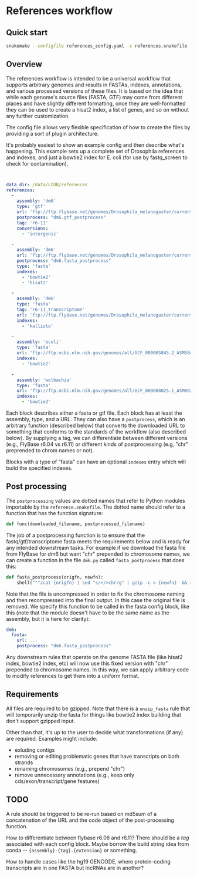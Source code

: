# References workflow

## Quick start

```bash
snakemake --configfile references_config.yaml -s references.snakefile
```
## Overview

The references workflow is intended to be a universal workflow that supports
arbitrary genomes and results in FASTAs, indexes, annotations, and various
processed versions of these files. It is based on the idea that while each
genome's source files (FASTA, GTF) may come from different places and have
slightly different formatting, once they are well-formatted they can be used to
create a hisat2 index, a list of genes, and so on without any further
customization.

The config file allows very flexible specification of how to
create the files by providing a sort of plugin architecture.

It's probably easiest to show an example config and then describe what's
happening. This example sets up a complete set of Drosophila references and
indexes, and just a bowtie2 index for E. coli (for use by fastq_screen to check
for contamination).

```yaml


data_dir: /data/LCDB/references
references:
  -
    assembly: 'dm6'
    type: 'gtf'
    url: 'ftp://ftp.flybase.net/genomes/Drosophila_melanogaster/current/gtf/dmel-all-r6.11.gtf.gz'
    postprocess: "dm6.gtf_postprocess"
    tag: 'r6-11'
    conversions:
      - 'intergenic'

  -
    assembly: 'dm6'
    url: 'ftp://ftp.flybase.net/genomes/Drosophila_melanogaster/current/fasta/dmel-all-chromosome-r6.11.fasta.gz'
    postprocess: "dm6.fasta_postprocess"
    type: 'fasta'
    indexes:
      - 'bowtie2'
      - 'hisat2'

  -
    assembly: 'dm6'
    type: 'fasta'
    tag: 'r6-11_transcriptome'
    url: 'ftp://ftp.flybase.net/genomes/Drosophila_melanogaster/current/fasta/dmel-all-transcript-r6.11.fasta.gz'
    indexes:
      - 'kallisto'

  -
    assembly: 'ecoli'
    type: 'fasta'
    url: 'ftp://ftp.ncbi.nlm.nih.gov/genomes/all/GCF_000005845.2_ASM584v2/GCF_000005845.2_ASM584v2_genomic.fna.gz'
    indexes:
      - 'bowtie2'

  -
    assembly: 'wolbachia'
    type: 'fasta'
    url: 'ftp://ftp.ncbi.nlm.nih.gov/genomes/all/GCF_000008025.1_ASM802v1/GCF_000008025.1_ASM802v1_genomic.fna.gz'
    indexes:
      - 'bowtie2'

```

Each block describes either a fasta or gtf file. Each block has at least the
assembly, type, and a URL.  They can also have a `postprocess`, which is an arbitrary
function (described below) that converts the downloaded URL to something that
conforms to the standards of the workflow (also described below). By supplying
a tag, we can differentiate between different versions (e.g., FlyBase r6.04 vs
r6.11) or different kinds of postprocessing (e.g, "chr" preprended to chrom
names or not).

Blocks with a type of "fasta" can have an optional  `indexes` entry which will
build the specified indexes.

## Post processing
The `postprocessing` values are dotted names that refer to Python modules
importable by the `reference.snakefile`. The dotted name should refer to
a function that has the function signature:

```python
def func(downloaded_filename, postprocessed_filename)
```

The job of a postprocessing function is to ensure that the
fastq/gtf/transcriptome fasta meets the requirements below and is ready for any
intended downstream tasks. For example if we download the fasta file from
FlyBase for dm6 but want "chr" prepended to chromosome names, we can create
a function in the file `dm6.py` called `fasta_postprocess` that does this:

```python
def fasta_postprocess(origfn, newfn):
    shell("""zcat {origfn} | sed "s/>/>chr/g" | gzip -c > {newfn}  && rm {origfn}""")
```

Note that the file is uncompressed in order to fix the chromosome naming and
then recompressed into the final output. In this case the original file is
removed.  We specify this function to be called in the fasta config block, like
this (note that the module doesn't have to be the same name as the assembly,
but it is here for clarity):

```yaml
dm6:
  fasta:
    url: ...
    postprocess: "dm6.fasta_postprocess"
```

Any downstream rules that operate on the genome FASTA file (like hisat2 index,
bowtie2 index, etc) will now use this fixed version with "chr" prepended to
chromosome names.  In this way, we can apply arbitrary code to modify
references to get them into a uniform format.

## Requirements

All files are required to be gzipped. Note that there is a `unzip_fasta` rule
that will temporarily unzip the fasta for things like bowtie2 index building
that don't support gzipped input.

Other than that, it's up to the user to decide what transformations (if any)
are required. Examples might include:

* exluding contigs
* removing or editing problematic genes that have transcripts on both strands
* renaming chromosomes (e.g., prepend "chr")
* remove unnecessary annotations (e.g., keep only cds/exon/transcript/gene features)

## TODO

A rule should be triggered to be re-run based on md5sum of a concatenation of
the URL and the code object of the post-processing function.

How to differentiate between flybase r6.06 and r6.11? There should be a *tag*
associated with each config block. Maybe borrow the build string idea from
conda -- `{assembly}-{tag}.{extension}` or something.

How to handle cases like the hg19 GENCODE, where protein-coding transcripts are
in one FASTA but lncRNAs are in another?
